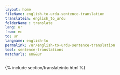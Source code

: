```yaml
---
layout: home
fileName: english-to-urdu-sentence-translation
translatein: english_to_urdu
folderName : translate
lang: ur
from: en
to: ur
langname: english-to
permalink: /ur/english-to-urdu-sentence-translation
tool: sentence-translations
matchurls: en&&ur
---
```

{% include section/translateinto.html %}
